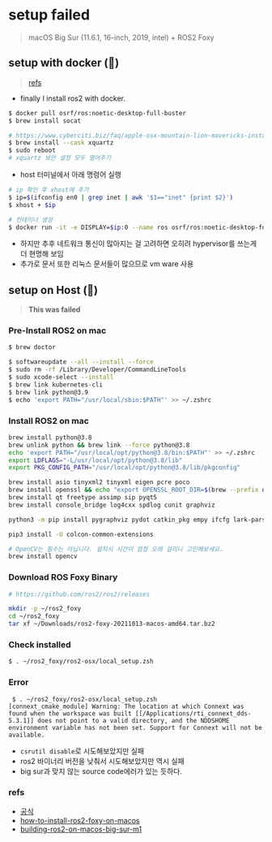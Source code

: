 # setup failed
>  macOS Big Sur (11.6.1, 16-inch, 2019, intel) + ROS2 Foxy

## setup with docker (🚫)
> [refs](https://roomedia.tistory.com/entry/1%EC%9D%BC%EC%B0%A8-macOS-Catalina-10155%EC%97%90-ros2-foxy-%EC%84%A4%EC%B9%98%ED%95%98%EA%B8%B0)

- finally I install ros2 with docker.
```bash
$ docker pull osrf/ros:noetic-desktop-full-buster
$ brew install socat

# https://www.cyberciti.biz/faq/apple-osx-mountain-lion-mavericks-install-xquartz-server/
$ brew install --cask xquartz
$ sudo reboot
# xquartz 보안 설정 모두 열어주기
```
- host 터미널에서 아래 명령어 실행

```bash
# ip 확인 후 xhost에 추가
$ ip=$(ifconfig en0 | grep inet | awk '$1=="inet" {print $2}')
$ xhost + $ip

# 컨테이너 생성
$ docker run -it -e DISPLAY=$ip:0 --name ros osrf/ros:noetic-desktop-full-buster
```

- 하지만 추후 네트워크 통신이 많아지는 걸 고려하면 오히려 hypervisor를 쓰는게 더 현명해 보임
- 추가로 문서 또한 리눅스 문서들이 많으므로 vm ware 사용

## setup on Host (🚫)
> **This was failed**

### Pre-Install ROS2 on mac
```bash
$ brew doctor

$ softwareupdate --all --install --force
$ sudo rm -rf /Library/Developer/CommandLineTools
$ sudo xcode-select --install
$ brew link kubernetes-cli
$ brew link python@3.9
$ echo 'export PATH="/usr/local/sbin:$PATH"' >> ~/.zshrc
```

### Install ROS2 on mac

```bash
brew install python@3.8
brew unlink python && brew link --force python@3.8
echo 'export PATH="/usr/local/opt/python@3.8/bin:$PATH"' >> ~/.zshrc
export LDFLAGS="-L/usr/local/opt/python@3.8/lib"
export PKG_CONFIG_PATH="/usr/local/opt/python@3.8/lib/pkgconfig"

brew install asio tinyxml2 tinyxml eigen pcre poco
brew install openssl && echo "export OPENSSL_ROOT_DIR=$(brew --prefix openssl)" >> ~/.zshrc
brew install qt freetype assimp sip pyqt5
brew install console_bridge log4cxx spdlog cunit graphviz

python3 -m pip install pygraphviz pydot catkin_pkg empy ifcfg lark-parser lxml netifaces numpy pyparsing pyyaml setuptools argcomplete

pip3 install -U colcon-common-extensions

# OpenCV는 필수는 아닙니다. 설치시 시간이 엄청 오래 걸리니 고민해보세요.
brew install opencv
```

### Download ROS Foxy Binary
```bash
# https://github.com/ros2/ros2/releases

mkdir -p ~/ros2_foxy
cd ~/ros2_foxy
tar xf ~/Downloads/ros2-foxy-20211013-macos-amd64.tar.bz2
```

### Check installed
```bash
$ . ~/ros2_foxy/ros2-osx/local_setup.zsh
```

### Error
```
 $ . ~/ros2_foxy/ros2-osx/local_setup.zsh
[connext_cmake_module] Warning: The location at which Connext was found when the workspace was built [[/Applications/rti_connext_dds-5.3.1]] does not point to a valid directory, and the NDDSHOME environment variable has not been set. Support for Connext will not be available.
```

- `csrutil disable`로 시도해보았지만 실패
- ros2 바이너리 버전을 낮춰서 시도해보았지만 역시 실패
- big sur과 맞지 않는 source code에러가 있는 듯하다.

### refs
- [공식](https://docs.ros.org/en/foxy/Installation/macOS-Install-Binary.html)
- [how-to-install-ros2-foxy-on-macos](https://snowdeer.github.io/ros2/2020/09/15/how-to-install-ros2-foxy-on-macos/)
- [building-ros2-on-macos-big-sur-m1](http://mamykin.com/posts/building-ros2-on-macos-big-sur-m1/)
